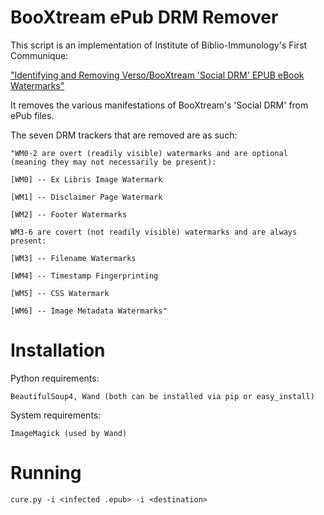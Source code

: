 BooXtream ePub DRM Remover
===

This script is an implementation of Institute of Biblio-Immunology's First Communique:

["Identifying and Removing Verso/BooXtream 'Social DRM' EPUB eBook Watermarks"](https://pastebin.com/raw/E1xgCUmb)

It removes the various manifestations of BooXtream's 'Social DRM' from ePub files.

The seven DRM trackers that are removed are as such:
```
"WM0-2 are overt (readily visible) watermarks and are optional (meaning they may not necessarily be present):

[WM0] -- Ex Libris Image Watermark

[WM1] -- Disclaimer Page Watermark

[WM2] -- Footer Watermarks

WM3-6 are covert (not readily visible) watermarks and are always present:

[WM3] -- Filename Watermarks

[WM4] -- Timestamp Fingerprinting

[WM5] -- CSS Watermark

[WM6] -- Image Metadata Watermarks"
```

Installation
===

Python requirements:

```BeautifulSoup4, Wand (both can be installed via pip or easy_install)```

System requirements:

```ImageMagick (used by Wand)``` 


Running
===

```cure.py -i <infected .epub> -i <destination>```
